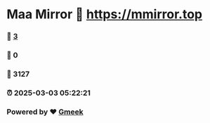 # Maa Mirror :link: https://mmirror.top 
### :page_facing_up: [3](https://mmirror.top/tag.html) 
### :speech_balloon: 0 
### :hibiscus: 3127 
### :alarm_clock: 2025-03-03 05:22:21 
### Powered by :heart: [Gmeek](https://github.com/Meekdai/Gmeek)
